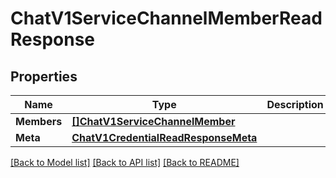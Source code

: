 # ChatV1ServiceChannelMemberReadResponse

## Properties

Name | Type | Description | Notes
------------ | ------------- | ------------- | -------------
**Members** | [**[]ChatV1ServiceChannelMember**](chat.v1.service.channel.member.md) |  | [optional] 
**Meta** | [**ChatV1CredentialReadResponseMeta**](chat_v1_credentialReadResponse_meta.md) |  | [optional] 

[[Back to Model list]](../README.md#documentation-for-models) [[Back to API list]](../README.md#documentation-for-api-endpoints) [[Back to README]](../README.md)


